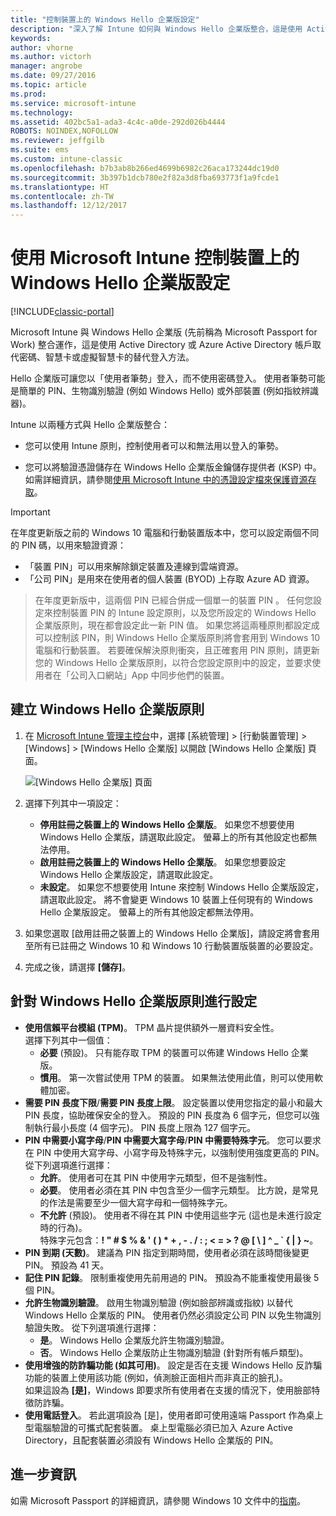 ```yaml
---
title: "控制裝置上的 Windows Hello 企業版設定"
description: "深入了解 Intune 如何與 Windows Hello 企業版整合，這是使用 Active Directory 或 Azure Active Directory 帳戶取代密碼、智慧卡或虛擬智慧卡的替代登入方法。"
keywords: 
author: vhorne
ms.author: victorh
manager: angrobe
ms.date: 09/27/2016
ms.topic: article
ms.prod: 
ms.service: microsoft-intune
ms.technology: 
ms.assetid: 402bc5a1-ada3-4c4c-a0de-292d026b4444
ROBOTS: NOINDEX,NOFOLLOW
ms.reviewer: jeffgilb
ms.suite: ems
ms.custom: intune-classic
ms.openlocfilehash: b7b3ab8b266ed4699b6982c26aca173244dc19d0
ms.sourcegitcommit: 3b397b1dcb780e2f82a3d8fba693773f1a9fcde1
ms.translationtype: HT
ms.contentlocale: zh-TW
ms.lasthandoff: 12/12/2017
---
```

# <a name="control-windows-hello-for-business-settings-on-devices-with-microsoft-intune"></a>使用 Microsoft Intune 控制裝置上的 Windows Hello 企業版設定

[!INCLUDE[classic-portal](../includes/classic-portal.md)]

Microsoft Intune 與 Windows Hello 企業版 (先前稱為 Microsoft Passport for Work) 整合運作，這是使用 Active Directory 或 Azure Active Directory 帳戶取代密碼、智慧卡或虛擬智慧卡的替代登入方法。

Hello 企業版可讓您以「使用者筆勢」登入，而不使用密碼登入。 使用者筆勢可能是簡單的 PIN、生物識別驗證 (例如 Windows Hello) 或外部裝置 (例如指紋辨識器)。

Intune 以兩種方式與 Hello 企業版整合：

-   您可以使用 Intune 原則，控制使用者可以和無法用以登入的筆勢。

-   您可以將驗證憑證儲存在 Windows Hello 企業版金鑰儲存提供者 (KSP) 中。 如需詳細資訊，請參閱[使用 Microsoft Intune 中的憑證設定檔來保護資源存取](secure-resource-access-with-certificate-profiles.md)。

> [!IMPORTANT]
> 在年度更新版之前的 Windows 10 電腦和行動裝置版本中，您可以設定兩個不同的 PIN 碼，以用來驗證資源：
- 「裝置 PIN」可以用來解除鎖定裝置及連線到雲端資源。
- 「公司 PIN」是用來在使用者的個人裝置 (BYOD) 上存取 Azure AD 資源。

>在年度更新版中，這兩個 PIN 已經合併成一個單一的裝置 PIN 。
任何您設定來控制裝置 PIN 的 Intune 設定原則，以及您所設定的 Windows Hello 企業版原則，現在都會設定此一新 PIN 值。
如果您將這兩種原則都設定成可以控制該 PIN，則 Windows Hello 企業版原則將會套用到 Windows 10 電腦和行動裝置。
若要確保解決原則衝突，且正確套用 PIN 原則，請更新您的 Windows Hello 企業版原則，以符合您設定原則中的設定，並要求使用者在「公司入口網站」App 中同步他們的裝置。



## <a name="create-a-windows-hello-for-business-policy"></a>建立 Windows Hello 企業版原則

1.  在 [Microsoft Intune 管理主控台](https://manage.microsoft.com)中，選擇 [系統管理] &gt; [行動裝置管理] &gt; [Windows] &gt; [Windows Hello 企業版] 以開啟 [Windows Hello 企業版] 頁面。

    ![[Windows Hello 企業版] 頁面](../media/passport.png)

2.  選擇下列其中一項設定：
    - **停用註冊之裝置上的 Windows Hello 企業版**。 如果您不想要使用 Windows Hello 企業版，請選取此設定。 螢幕上的所有其他設定也都無法停用。
    - **啟用註冊之裝置上的 Windows Hello 企業版**。 如果您想要設定 Windows Hello 企業版設定，請選取此設定。
    - **未設定**。 如果您不想要使用 Intune 來控制 Windows Hello 企業版設定，請選取此設定。 將不會變更 Windows 10 裝置上任何現有的 Windows Hello 企業版設定。 螢幕上的所有其他設定都無法停用。
3.  如果您選取 [啟用註冊之裝置上的 Windows Hello 企業版]，請設定將會套用至所有已註冊之 Windows 10 和 Windows 10 行動裝置版裝置的必要設定。
4.  完成之後，請選擇 **[儲存]**。


## <a name="settings-for-the-windows-hello-for-business-policy"></a>針對 Windows Hello 企業版原則進行設定

- **使用信賴平台模組 (TPM)**。 TPM 晶片提供額外一層資料安全性。<br>選擇下列其中一個值：
    - **必要** (預設)。 只有能存取 TPM 的裝置可以佈建 Windows Hello 企業版。
    - **慣用**。 第一次嘗試使用 TPM 的裝置。 如果無法使用此值，則可以使用軟體加密。
- **需要 PIN 長度下限**/**需要 PIN 長度上限**。 設定裝置以使用您指定的最小和最大 PIN 長度，協助確保安全的登入。 預設的 PIN 長度為 6 個字元，但您可以強制執行最小長度 (4 個字元)。 PIN 長度上限為 127 個字元。
- **PIN 中需要小寫字母**/**PIN 中需要大寫字母**/**PIN 中需要特殊字元**。 您可以要求在 PIN 中使用大寫字母、小寫字母及特殊字元，以強制使用強度更高的 PIN。 從下列選項進行選擇：
    - **允許**。 使用者可在其 PIN 中使用字元類型，但不是強制性。
    - **必要**。 使用者必須在其 PIN 中包含至少一個字元類型。 比方說，是常見的作法是需要至少一個大寫字母和一個特殊字元。
    - **不允許** (預設)。 使用者不得在其 PIN 中使用這些字元  (這也是未進行設定時的行為)。<br>特殊字元包含：**! " # $ % &amp; ' ( ) &#42; + , - . / : ; &lt; = &gt; ? @ [ \ ] ^ _ &#96; { &#124; } ~**。
- **PIN 到期 (天數)**。 建議為 PIN 指定到期時間，使用者必須在該時間後變更 PIN。 預設為 41 天。
- **記住 PIN 記錄**。 限制重複使用先前用過的 PIN。 預設為不能重複使用最後 5 個 PIN。
- **允許生物識別驗證**。 啟用生物識別驗證 (例如臉部辨識或指紋) 以替代 Windows Hello 企業版的 PIN。 使用者仍然必須設定公司 PIN 以免生物識別驗證失敗。 從下列選項進行選擇：
    - **是**。 Windows Hello 企業版允許生物識別驗證。
    - **否**。 Windows Hello 企業版防止生物識別驗證 (針對所有帳戶類型)。
- **使用增強的防詐騙功能 (如其可用)**。 設定是否在支援 Windows Hello 反詐騙功能的裝置上使用該功能 (例如，偵測臉正面相片而非真正的臉孔)。<br>如果這設為 **[是]**，Windows 即要求所有使用者在支援的情況下，使用臉部特徵防詐騙。
- **使用電話登入**。 若此選項設為 [是]，使用者即可使用遠端 Passport 作為桌上型電腦驗證的可攜式配套裝置。 桌上型電腦必須已加入 Azure Active Directory，且配套裝置必須設有 Windows Hello 企業版的 PIN。

## <a name="further-information"></a>進一步資訊
如需 Microsoft Passport 的詳細資訊，請參閱 Windows 10 文件中的[指南](https://technet.microsoft.com/library/mt589441.aspx)。
